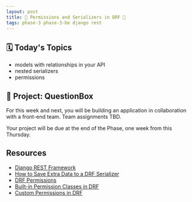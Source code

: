 ```yaml
---
layout: post
title: 🐝 Permissions and Serializers in DRF 🐝
tags: phase-3 phase-3-be django rest
---
```


## 🗓️ Today's Topics

- models with relationships in your API
- nested serializers
- permissions

## 🎯 Project: QuestionBox

For this week and next, you will be building an application in collaboration with a front-end team. Team assignments TBD.

Your project will be due at the end of the Phase, one week from this Thursday.


## Resources

- [Django REST Framework](https://www.django-rest-framework.org/)
- [How to Save Extra Data to a DRF Serializer](https://simpleisbetterthancomplex.com/tutorial/2019/04/07/how-to-save-extra-data-to-a-django-rest-framework-serializer.html)
- [DRF Permissions](https://testdriven.io/blog/drf-permissions/)
- [Built-in Permission Classes in DRF](https://testdriven.io/blog/built-in-permission-classes-drf/)
- [Custom Permissions in DRF](https://testdriven.io/blog/custom-permission-classes-drf/)

